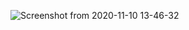 ![Screenshot from 2020-11-10 13-46-32](https://user-images.githubusercontent.com/71239431/98726559-94943080-238e-11eb-8928-059425e94abd.jpg)
